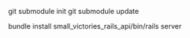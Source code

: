 git submodule init
git submodule update

bundle install
small_victories_rails_api/bin/rails server

